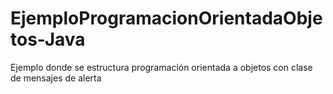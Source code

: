 # EjemploProgramacionOrientadaObjetos-Java
Ejemplo donde se estructura programación orientada a objetos con clase de mensajes de alerta
